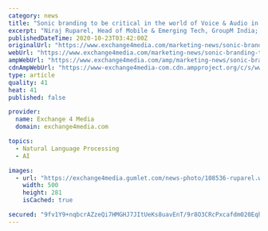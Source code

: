 ```yaml
---
category: news
title: "Sonic branding to be critical in the world of Voice & Audio in times to come"
excerpt: "Niraj Ruparel, Head of Mobile & Emerging Tech, GroupM India; Head of Voice, WPP India, writes audio OTT platforms allow advertisers to create sonance that triggers brand association"
publishedDateTime: 2020-10-23T03:42:00Z
originalUrl: "https://www.exchange4media.com/marketing-news/sonic-branding-to-be-critical-in-the-world-of-voice-audio-in-times-to-come-108536.html"
webUrl: "https://www.exchange4media.com/marketing-news/sonic-branding-to-be-critical-in-the-world-of-voice-audio-in-times-to-come-108536.html"
ampWebUrl: "https://www.exchange4media.com/amp/marketing-news/sonic-branding-to-be-critical-in-the-world-of-voice-audio-in-times-to-come-108536.html"
cdnAmpWebUrl: "https://www-exchange4media-com.cdn.ampproject.org/c/s/www.exchange4media.com/amp/marketing-news/sonic-branding-to-be-critical-in-the-world-of-voice-audio-in-times-to-come-108536.html"
type: article
quality: 41
heat: 41
published: false

provider:
  name: Exchange 4 Media
  domain: exchange4media.com

topics:
  - Natural Language Processing
  - AI

images:
  - url: "https://exchange4media.gumlet.com/news-photo/108536-ruparel.webp?w=500"
    width: 500
    height: 281
    isCached: true

secured: "9fv1Y9+nqbcrAZzeQi7HMGHJ7JItUeKs8uavEnT/9r8O3CRcPxcafdm020EqhUFP1iqbvgWGRXUjF9JiVUNncuAZo2KjdTHkmfuDmmcCknC7n7nX5LRd73BXD81xEGZQhtCbXJ0NfUbeROO1J6HVmvXplrxkGEI52NkY/QBx/p0UM45KKZle/HN43nEyD8yx6kv+tuWDsSVM6XLdAZA/22PMPx4xAr7OSQIbF/oPAp1z7lFVMpMc3rYPq/BHLPgbTSg1anEi9zGmoI11CCMhOa4u6RkfjfxYkCBwuHJbJQg2jKQ2FoDy/0op6TA5wafQ26u5dMgwEME1xTDAqosQbDYRA2ZHdrCr2K4vYHfd/sU=;kDCWnfzs72N+eFBcTSUxHQ=="
---
```


